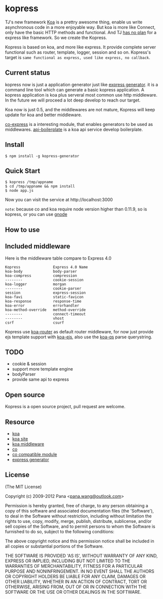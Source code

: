 kopress
=======

TJ's new framework [Koa](https://github.com/koajs/koa) is a prettry awesome thing, enable us 
write asynchronous code in a more enjoyable way. But koa is more like Connect, only have the 
basic HTTP methods and functional. And TJ [has no plan](https://github.com/koajs/koa/issues/239#issuecomment-37491315) 
for a express like framework. So we create the Kopress.

Kopress is based on koa, and more like express. It provide complete server functional
 such as router, template, logger, session and so on. Kopress's target is
  `same functional as express, used like express, no callback`.

## Current status
kopress now is just a application generator just like [express generator](https://github.com/expressjs/generator).
it is a command line tool which can generate a basic kopress application. A kopress application is koa plus serveral
most common use http middleware. In the future we will proceed a lot deep develop to reach our target.

Koa now is just 0.5, and the middlewares are not mature, Kopress will keep update for koa and better middleware.

[co-express](https://github.com/mciparelli/co-express) is a interesting module, that enables generators to be used as middlewares.
[api-boilerplate](https://github.com/koajs/api-boilerplate) is a koa api service develop boilerplate.


## Install
```
$ npm install -g kopress-generator
```


## Quick Start
```
$ kopress /tmp/appname
$ cd /tmp/appname && npm install
$ node app.js
```
Now you can visit the service at http://localhost:3000

`note`: because co and koa require node version higher than 0.11.9, so is kopress, or you can use [gnode](https://github.com/TooTallNate/gnode)

## How to use

## Included middleware

Here is the middleware table compare to Express 4.0

```
Kopress               Express 4.0 Name
koa-body              body-parser       
koa-compress          compression       
--------              cookie-session    
koa-logger            morgan            
--------              cookie-parser
session               express-session    
koa-favi              static-favicon
koa-response          response-time    
koa-error             errorhandler     
koa-method-override   method-override   
--------              connect-timeout   
--------              vhost
csrf                  csurf            
```

Kopress use [koa-router](https://github.com/alexmingoia/koa-router) as default router
middleware, for now just provide ejs template support with [koa-ejs](https://github.com/dead-horse/koa-ejs), also use the [koa-qs](https://github.com/koajs/qs) parse querystring.


## TODO

* cookie & session
* support more template engine
* bodyParser
* provide same api to express


## Open source
Kopress is a open source project, pull request are welcome.


## Resource

* [koa](https://github.com/koajs/koa)
* [koa site](http://koajs.com/)
* [koa middleware](https://github.com/koajs/koa/wiki)
* [co](https://github.com/visionmedia/co)
* [co compatible module](https://github.com/visionmedia/co/wiki)
* [express generator](https://github.com/expressjs/generator)


## License
(The MIT License)

Copyright (c) 2009-2012 Pana &lt;pana.wang@outlook.com&gt;

Permission is hereby granted, free of charge, to any person obtaining
a copy of this software and associated documentation files (the
'Software'), to deal in the Software without restriction, including
without limitation the rights to use, copy, modify, merge, publish,
distribute, sublicense, and/or sell copies of the Software, and to
permit persons to whom the Software is furnished to do so, subject to
the following conditions:

The above copyright notice and this permission notice shall be
included in all copies or substantial portions of the Software.

THE SOFTWARE IS PROVIDED 'AS IS', WITHOUT WARRANTY OF ANY KIND,
EXPRESS OR IMPLIED, INCLUDING BUT NOT LIMITED TO THE WARRANTIES OF
MERCHANTABILITY, FITNESS FOR A PARTICULAR PURPOSE AND NONINFRINGEMENT.
IN NO EVENT SHALL THE AUTHORS OR COPYRIGHT HOLDERS BE LIABLE FOR ANY
CLAIM, DAMAGES OR OTHER LIABILITY, WHETHER IN AN ACTION OF CONTRACT,
TORT OR OTHERWISE, ARISING FROM, OUT OF OR IN CONNECTION WITH THE
SOFTWARE OR THE USE OR OTHER DEALINGS IN THE SOFTWARE.
